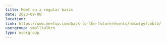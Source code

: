 ```yaml
---
title: Meet on a regular basis
date: 2023-09-08
location: 
link: https://www.meetup.com/back-to-the-future/events/hmcmfpyfcmblb/
usergroup: smalltalkrn
type: usergroup
---
```

